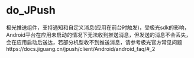 # do_JPush
极光推送组件，支持通知和自定义消息(应用在前台时触发)，受极光sdk的影响，Android平台在应用未启动的情况下无法收到推送消息，但发送的消息不会丢失，会在应用启动后送达，若部分机型收不到推送消息，请参考极光官方常见问题https://docs.jiguang.cn/jpush/client/Android/android_faq/#_2
